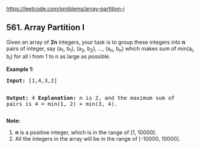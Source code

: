 https://leetcode.com/problems/array-partition-i

## 561. Array Partition I

<div><p>
Given an array of <b>2n</b> integers, your task is to group these integers into <b>n</b> pairs of integer, say (a<sub>1</sub>, b<sub>1</sub>), (a<sub>2</sub>, b<sub>2</sub>), ..., (a<sub>n</sub>, b<sub>n</sub>) which makes sum of min(a<sub>i</sub>, b<sub>i</sub>) for all i from 1 to n as large as possible.
</p>
<p><b>Example 1:</b><br/>
</p><pre><b>Input:</b> [1,4,3,2]

<b>Output:</b> 4
<b>Explanation:</b> n is 2, and the maximum sum of pairs is 4 = min(1, 2) + min(3, 4).
</pre>
<p></p>
<p><b>Note:</b><br/>
</p><ol>
<li><b>n</b> is a positive integer, which is in the range of [1, 10000].</li>
<li>All the integers in the array will be in the range of [-10000, 10000].</li>
</ol>
<p></p></div>
